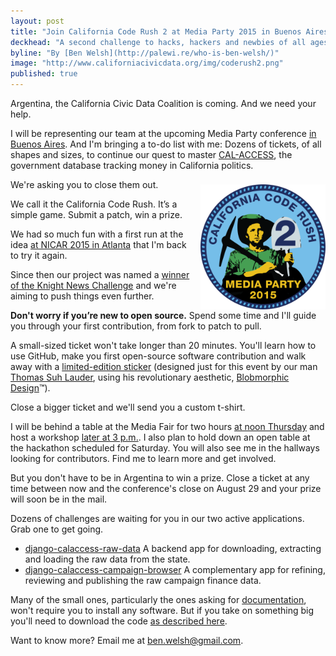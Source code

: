 ```yaml
---
layout: post
title: "Join California Code Rush 2 at Media Party 2015 in Buenos Aires"
deckhead: "A second challenge to hacks, hackers and newbies of all ages"
byline: "By [Ben Welsh](http://palewi.re/who-is-ben-welsh/)"
image: "http://www.californiacivicdata.org/img/coderush2.png"
published: true
---
```


Argentina, the California Civic Data Coalition is coming. And we need your help.

I will be representing our team at the upcoming Media Party conference [in Buenos Aires](http://mediaparty.info/). And I'm bringing a to-do list with me: Dozens of tickets, of all shapes and sizes, to continue our quest to master [CAL-ACCESS](/about/), the government database tracking money in California politics.

<img src="/img/coderush2.png" height="200" style="margin: 8px 0 0 14px; float:right;">

We're asking you to close them out.

We call it the California Code Rush. It’s a simple game. Submit a patch, win a prize.

We had so much fun with a first run at the idea [at NICAR 2015 in Atlanta](/2015/03/11/code-rush-recap/) that I'm back to try it again.

Since then our project was named a [winner of the Knight News Challenge](/2015/07/22/knight-news-challenge/) and we're aiming to push things even further.

**Don't worry if you’re new to open source.** Spend some time and I'll guide you through your first contribution, from fork to patch to pull.

A small-sized ticket won't take longer than 20 minutes. You'll learn how to use GitHub, make you first open-source software contribution and walk away with a [limited-edition sticker](/img/coderush2.png) (designed just for this event by our man [Thomas Suh Lauder](https://twitter.com/thomas06037), using his revolutionary aesthetic, [Blobmorphic Design](https://www.youtube.com/watch?v=dQw4w9WgXcQ)™).

Close a bigger ticket and we'll send you a custom t-shirt.

I will be behind a table at the Media Fair for two hours [at noon Thursday](http://hackshackersbamediaparty2015.sched.org/event/cb2b2e2644a7e954bc916f4b802078c4) and host a workshop [later at 3 p.m.](http://hackshackersbamediaparty2015.sched.org/event/b2d8e0124d3cf4523e962d52217a6370). I also plan to hold down an open table at the hackathon scheduled for Saturday. You will also see me in the hallways looking for contributors. Find me to learn more and get involved.

But you don't have to be in Argentina to win a prize. Close a ticket at any time between now and the conference's close on August 29 and your prize will soon be in the mail.

Dozens of challenges are waiting for you in our two active applications. Grab one to get going.

* [django-calaccess-raw-data](https://github.com/california-civic-data-coalition/django-calaccess-raw-data/issues) A backend app for downloading, extracting and loading the raw data from the state.
* [django-calaccess-campaign-browser](https://github.com/california-civic-data-coalition/django-calaccess-campaign-browser/issues) A complementary app for refining, reviewing and publishing the raw campaign finance data.

Many of the small ones, particularly the ones asking for [documentation](https://github.com/california-civic-data-coalition/django-calaccess-raw-data/milestones/California%20Code%20Rush%202:%20Media%20Party%202015), won't require you to install any software. But if you take on something big you'll need to download the code [as described here](http://django-calaccess-campaign-browser.californiacivicdata.org/en/latest/howtocontribute.html).

Want to know more? Email me at <a href="mailto:ben.welsh@gmail.com">ben.welsh@gmail.com</a>.
